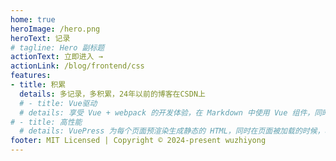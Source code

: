 ```yaml
---
home: true
heroImage: /hero.png
heroText: 记录
# tagline: Hero 副标题
actionText: 立即进入 →
actionLink: /blog/frontend/css
features:
- title: 积累
  details: 多记录，多积累，24年以前的博客在CSDN上
  # - title: Vue驱动
  # details: 享受 Vue + webpack 的开发体验，在 Markdown 中使用 Vue 组件，同时可以使用 Vue 来开发自定义主题。
# - title: 高性能
  # details: VuePress 为每个页面预渲染生成静态的 HTML，同时在页面被加载的时候，将作为 SPA 运行。
footer: MIT Licensed | Copyright © 2024-present wuzhiyong
---
```

